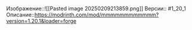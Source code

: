 Изображение::![[Pasted image 20250209213859.png]]
Версии:: #1_20_1
Описание::https://modrinth.com/mod/mmmmmmmmmmmm?version=1.20.1&loader=forge